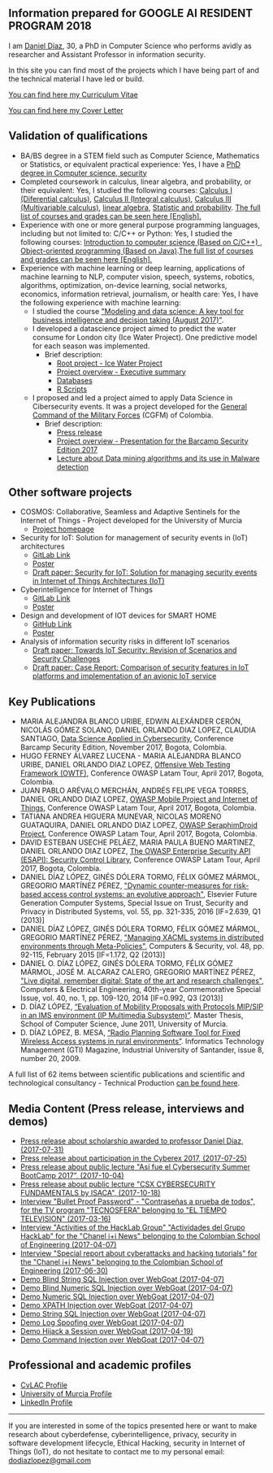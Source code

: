 ## Information prepared for GOOGLE AI RESIDENT PROGRAM 2018

I am [Daniel Díaz](https://i.imgur.com/2cOugju.jpg), 30, a PhD in Computer Science who performs avidly as researcher and Assistant Professor in information security.

In this site you can find most of the projects which I have being part of and the technical material I have led or build.

[You can find here my Curriculum Vitae](https://goo.gl/dymTWV)

[You can find here my Cover Letter](https://drive.google.com/open?id=1qnbSjh9zS2EmUsaKHI2Jx6SGR8sdpzFI)

## Validation of qualifications

* BA/BS degree in a STEM field such as Computer Science, Mathematics or Statistics, or equivalent practical experience: Yes, I have a [PhD degree in Computer science, security](https://goo.gl/R5kW1Y)
* Completed coursework in calculus, linear algebra, and probability, or their equivalent: Yes, I studied the following courses: [Calculus I (Diferential calculus)](https://drive.google.com/open?id=1b4mvIjAOEKUUlrCvqUvYAol70U5GttD3), [Calculus II (Integral calculus)](https://drive.google.com/open?id=156FvhEb-hmy1AXMKyYfXEFhnYxo6efje), [Calculus III (Multivariable calculus)](https://drive.google.com/open?id=1w-awCOoZY2YHa7DxYaCyJxlsgrZmWEbD), [linear algebra](https://drive.google.com/open?id=1tZ48VCWrfs_2Z4_Ss-Cyqx0S6fvDTVi9), [Statistic and probability](https://drive.google.com/open?id=1aE3CPksSV1LAPCRSaq42wbLD3v6MiNNb). [The full list of courses and grades can be seen here [English].](https://drive.google.com/open?id=1Kr2XWdzC9crdkxMGuft2VEGFqRzjylv7)
* Experience with one or more general purpose programming languages, including but not limited to: C/C++ or Python: Yes, I studied the following courses: [Introduction to computer science (Based on C/C++) ](https://drive.google.com/open?id=1Ju4aN86Q6XzwvLokUSh3sDz5WOo8AFpA), [Object-oriented programming (Based on Java)](https://drive.google.com/open?id=1hFjmRIPldFu56tKEHybEaEDHCVEHy3Rs).[The full list of courses and grades can be seen here [English].](https://drive.google.com/open?id=1Kr2XWdzC9crdkxMGuft2VEGFqRzjylv7)
* Experience with machine learning or deep learning, applications of machine learning to NLP, computer vision, speech, systems, robotics, algorithms, optimization, on-device learning, social networks, economics, information retrieval, journalism, or health care: Yes, I have the following experience with machine learning:
    * I studied the course ["Modeling and data science: A key tool for business intelligence and decision taking (August 2017)"](http://www.escuelaing.edu.co/es/programas/educacion_continuada/cursostalleres/Modelado+y+ciencia+de+datos:+una+herramienta+de+soporte+para+la+inteligencia+de+los+negocios+y+la+toma+de+decisiones/presentacion).
    * I developed a datascience project aimed to predict the water consume for London city (Ice Water Project). One predictive model for each season was implemented.
        * Brief description:
            * [Root project - Ice Water Project](http://cordis.europa.eu/project/rcn/105539_en.html)
            * [Project overview - Executive summary](https://drive.google.com/open?id=15b2R2w9UjA2CuoUPO9TsIChwdBpUUuKf)
            * [Databases](https://drive.google.com/open?id=1GhKWklZCYAPh5_XwWddO8amj8QQPxZOz)
            * [R Scripts](https://drive.google.com/open?id=181gNbimak9cqlsmOcXjKBBV4BmE8heh-)
    * I proposed and led a project aimed to apply Data Science in Cibersecurity events. It was a project developed for the [General Command of the Military Forces](http://www.cgfm.mil.co/ingles/) (CGFM) of Colombia. 
        * Brief description: 
            * [Press release](http://notiweb.escuelaing.edu.co/blog/2017/10/31/la-escuela-presenta-resultados-de-proyecto-relacionados-con-la-ciberseguridad-a-las-fuerzas-armadas-del-pais/)
            * [Project overview - Presentation for the Barcamp Security Edition 2017](https://goo.gl/8bMZuG)
            * [Lecture about Data mining algorithms and its use in Malware detection](https://goo.gl/G5FCBp)

## Other software projects

* COSMOS: Collaborative, Seamless and Adaptive Sentinels for the Internet of Things - Project developed for the University of Murcia
   * [Project homepage](http://webs.um.es/felixgm/projects/cosmos/)
* Security for IoT: Solution for management of security events in (IoT) architectures
   * [GitLab Link](https://github.com/andresvega82/SIEM-IoT)
   * [Poster](https://)
   * [Draft paper: Security for IoT: Solution for managing security events in Internet of Things Architectures (IoT)](https://goo.gl/BuJAe9)
* Cyberintelligence for Internet of Things
   * [GitLab Link](https://gitlab.com/Useche/PGRCyberintelligence)
   * [Poster](http://www.escuelaing.edu.co/escuela/vitrinaAcademica/2017-2/img/Poster-Intel.jpg)
* Design and development of IOT devices for SMART HOME
   * [GitHub Link](https://github.com/Manny2296/Desarrollo-e-Implementacion-Dispositivos-IoT)
   * [Poster](http://www.escuelaing.edu.co/escuela/vitrinaAcademica/2017-2/img/Poster-IoTNodes.jpg)
* Analysis of information security risks in different IoT scenarios
   * [Draft paper: Towards IoT Security: Revision of Scenarios and Security Challenges](https://goo.gl/9M3MMG)
   * [Draft paper: Case Report: Comparison of security features in IoT platforms and implementation of an avionic IoT service](https://goo.gl/r8179r)

## Key Publications

*	MARIA ALEJANDRA BLANCO URIBE, EDWIN ALEXÁNDER CERÓN, NICOLÁS GÓMEZ SOLANO, DANIEL ORLANDO DIAZ LOPEZ, CLAUDIA SANTIAGO, [Data Science Applied in Cybersecurity](https://drive.google.com/open?id=1oektOB1Z6q2bhd5IXXxpJ_LKwir7JgCE), Conference Barcamp Security Edition, November 2017, Bogota, Colombia.
*	HUGO FERNEY ÁLVAREZ LUCENA - MARIA ALEJANDRA BLANCO URIBE, DANIEL ORLANDO DIAZ LOPEZ, [Offensive Web Testing Framework (OWTF)](https://drive.google.com/open?id=1q6I2c5eEspMt_d1fIWnhreY5YGK7o70G), Conference OWASP Latam Tour, April 2017, Bogota, Colombia.
*	JUAN PABLO ARÉVALO MERCHÁN, ANDRÉS FELIPE VEGA TORRES, DANIEL ORLANDO DIAZ LOPEZ, [OWASP Mobile Project and Internet of Things](https://drive.google.com/open?id=1NZQkHTARkpbI_CWqaTexLIAngHS0KL5l), Conference OWASP Latam Tour, April 2017, Bogota, Colombia.
*	TATIANA ANDREA HIGUERA MUNEVAR, NICOLAS MORENO GUATAQUIRA, DANIEL ORLANDO DIAZ LOPEZ, [OWASP SeraphimDroid Project](https://drive.google.com/open?id=1bPFFBuub3N5aUL_JytkBJd5KEffVj2aN), Conference OWASP Latam Tour, April 2017, Bogota, Colombia.
*	DAVID ESTEBAN USECHE PELÁEZ, MARIA PAULA BUENO MARTINEZ, DANIEL ORLANDO DIAZ LOPEZ, [The OWASP Enterprise Security API (ESAPI): Security Control Library](https://drive.google.com/open?id=1wxabV4Xl1Fqg4Uun_H47liIsHZaiA_dd), Conference OWASP Latam Tour, April 2017, Bogota, Colombia.
* DANIEL DÍAZ LÓPEZ, GINÉS DÓLERA TORMO, FÉLIX GÓMEZ MÁRMOL, GREGORIO MARTÍNEZ PÉREZ, ["Dynamic counter-measures for risk-based access control systems: an evolutive approach"](http://www.sciencedirect.com/science/article/pii/S0167739X14002052), Elsevier Future Generation Computer Systems, Special Issue on Trust, Security and Privacy in Distributed Systems, vol. 55, pp. 321-335, 2016 [IF=2.639, Q1 (2013)]
* DANIEL DÍAZ LÓPEZ, GINÉS DÓLERA TORMO, FÉLIX GÓMEZ MÁRMOL, GREGORIO MARTÍNEZ PÉREZ, ["Managing XACML systems in distributed environments through Meta-Policies"](http://www.sciencedirect.com/science/article/pii/S0167404814001503), Computers & Security, vol. 48, pp. 92-115, February 2015 [IF=1.172, Q2 (2013)]
* DANIEL O. DÍAZ LÓPEZ, GINÉS DÓLERA TORMO, FÉLIX GÓMEZ MÁRMOL, JOSÉ M. ALCARAZ CALERO, GREGORIO MARTÍNEZ PÉREZ, ["Live digital, remember digital: State of the art and research challenges"](http://www.sciencedirect.com/science/article/pii/S0045790613002905), Computers & Electrical Engineering, 40th-year Commemorative Special Issue, vol. 40, no. 1, pp. 109-120, 2014 [IF=0.992, Q3 (2013)]
* D. DÍAZ LÓPEZ, [“Evaluation of Mobility Proposals with Protocols MIP/SIP in an IMS environment (IP Multimedia Subsystem)”](http://www.um.es/gsit/?m=27). Master Thesis, School of Computer Science, June 2011, University of Murcia.
* D. DÍAZ LÓPEZ, B. MESA, [“Radio Planning Software Tool for Fixed Wireless Access systems in rural environments”](http://132.248.9.34/hevila/Gerenciatecnologicainformatica/2009/vol8/no20/2.pdf). Informatics Technology Management (GTI) Magazine, Industrial University of Santander, issue 8, number 20, 2009.

A full list of 62 items between scientific publications and scientific and technological consultancy - Technical Production [can be found here](http://webs.um.es/felixgm/pubs/managing-access-control-systems-in-distributed-environments-with-dynamic-asset-protection/).


## Media Content (Press release, interviews and demos)

* [Press release about scholarship awarded to professor Daniel Diaz, (2017-07-31)](http://notiweb.escuelaing.edu.co/blog/2017/07/31/profesor-de-ingenieria-de-sistemas-obtiene-beca-de-la-oea/)
* [Press release about participation in the Cyberex 2017, (2017-07-25)](http://notiweb.escuelaing.edu.co/blog/2017/08/08/estudiantes-de-ingenieria-de-sistemas-participan-en-ciberseguridad-cyberex-2017/)
* [Press release about public lecture "Así fue el Cybersecurity Summer BootCamp 2017”, (2017-10-04)](http://notiweb.escuelaing.edu.co/blog/2017/10/10/asi-fue-el-cybersecurity-summer-bootcamp-2017/)
* [Press release about public lecture "CSX CYBERSECURITY FUNDAMENTALS by ISACA", (2017-10-18)](http://notiweb.escuelaing.edu.co/blog/2017/10/26/5798/)
* [Interview "Bullet Proof Password" - "Contraseñas a prueba de todos", for the TV program "TECNOSFERA" belonging to "EL TIEMPO TELEVISION" (2017-03-16)](https://www.youtube.com/watch?v=LzXKyVUTbl8)
* [Interview "Activities of the HackLab Group" "Actividades del Grupo HackLab" for the "Chanel i+i News" belonging to the Colombian School of Engineering (2017-04-07)](https://www.youtube.com/watch?v=SGSqWuQf1nY)
* [Interview "Special report about cyberattacks and hacking tutorials" for the "Chanel i+i News" belonging to the Colombian School of Engineering (2017-06-30)](https://www.youtube.com/watch?v=cDZMwQRKcp4&t=1s)
* [Demo Blind String SQL Injection over WebGoat (2017-04-07) ](https://www.youtube.com/watch?v=Lfo4hHS4yP8&t=2s)
* [Demo Blind Numeric SQL Injection over WebGoat (2017-04-07) ](https://www.youtube.com/watch?v=ffm73WEoup0&t=155s )
* [Demo Numeric SQL Injection over WebGoat (2017-04-07)](https://www.youtube.com/watch?v=E_TPEcssMdU&t=21s) 
* [Demo XPATH Injection over WebGoat (2017-04-07)](https://www.youtube.com/watch?v=7fYbkqYsXns) 
* [Demo String SQL Injection over WebGoat  (2017-04-07)](https://www.youtube.com/watch?v=pt9nVSLy3Nk&t=25s) 
* [Demo Log Spoofing over WebGoat (2017-04-07)](https://www.youtube.com/watch?v=2GTafXUFUFA&t=1s) 
* [Demo Hijack a Session over WebGoat (2017-04-19)](https://www.youtube.com/watch?v=P5TFq2XMLAM&t=5s) 
* [Demo Command Injection over WebGoat (2017-04-07)](https://www.youtube.com/watch?v=M2wUCSIeeqY) 

## Professional and academic profiles

* [CvLAC Profile](http://scienti.colciencias.gov.co:8081/cvlac/visualizador/generarCurriculoCv.do?cod_rh=0001616521)
* [University of Murcia Profile](http://webs.um.es/felixgm/pubs/managing-access-control-systems-in-distributed-environments-with-dynamic-asset-protection/)
* [LinkedIn Profile](https://www.linkedin.com/in/daniel-d%C3%ADaz-l%C3%B3pez-41638815/)

---

If you are interested in some of the topics presented here or want to make research about cyberdefense, cyberintelligence, privacy, security in software development lifecycle, Ethical Hacking, security in Internet of Things (IoT), do not hesitate to contact me to my personal email: dodiazlopez@gmail.com
